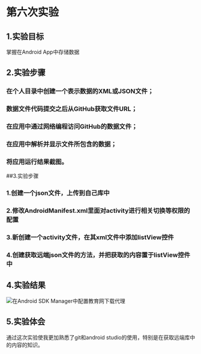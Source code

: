# 第六次实验
## 1.实验目标
掌握在Android App中存储数据

## 2.实验步骤
### 在个人目录中创建一个表示数据的XML或JSON文件；
### 数据文件代码提交之后从GitHub获取文件URL；
### 在应用中通过网络编程访问GitHub的数据文件；
### 在应用中解析并显示文件所包含的数据；
### 将应用运行结果截图。
##3.实验步骤
### 1.创建一个json文件，上传到自己库中  
### 2.修改AndroidManifest.xml里面对activity进行相关切换等权限的配置  
### 3.新创建一个activity文件，在其xml文件中添加listView控件  
### 4.创建获取远端json文件的方法，并把获取的内容置于listView控件中  
## 4.实验结果
![在Android SDK Manager中配置教育网下载代理](https://github.com/JianPengChen/android-labs-2018/blob/master/Com1614080901111/report6Img.jpg "配置教育网下载代理")

## 5.实验体会
通过这次实验使我更加熟悉了git和android studio的使用，特别是在获取远端库中的内容的知识。
